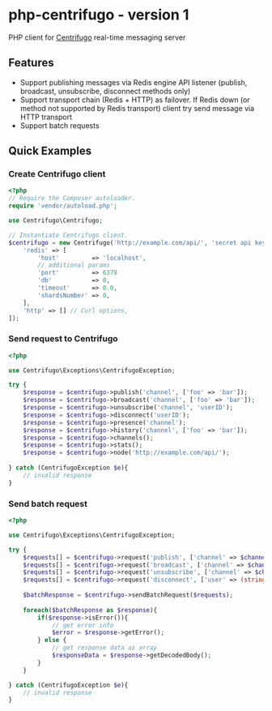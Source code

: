 # php-centrifugo - version 1

PHP client for [Centrifugo](https://github.com/centrifugal/centrifugo) real-time messaging server

## Features

* Support publishing messages via Redis engine API listener (publish, broadcast, unsubscribe, disconnect methods only)
* Support transport chain (Redis + HTTP) as failover. If Redis down (or method not supported by Redis transport) client try send message via HTTP transport
* Support batch requests

## Quick Examples

### Create Centrifugo client

```php
<?php
// Require the Composer autoloader.
require 'vendor/autoload.php';

use Centrifugo\Centrifugo;

// Instantiate Centrifugo client.
$centrifugo = new Centrifugo('http://example.com/api/', 'secret api key', [
    'redis' => [
        'host'         => 'localhost',
        // additional params
        'port'         => 6379
        'db'           => 0,
        'timeout'      => 0.0,
        'shardsNumber' => 0,
    ],
    'http' => [] // Curl options,
]);
```

### Send request to Centrifugo

```php
<?php

use Centrifugo\Exceptions\CentrifugoException;

try {
    $response = $centrifugo->publish('channel', ['foo' => 'bar']);
    $response = $centrifugo->broadcast('channel', ['foo' => 'bar']);
    $response = $centrifugo->unsubscribe('channel', 'userID');
    $response = $centrifugo->disconnect('userID');
    $response = $centrifugo->presence('channel');
    $response = $centrifugo->history('channel', ['foo' => 'bar']);
    $response = $centrifugo->channels();
    $response = $centrifugo->stats();
    $response = $centrifugo->node('http://example.com/api/');
    
} catch (CentrifugoException $e){
    // invalid response
}
```

### Send batch request

```php
<?php

use Centrifugo\Exceptions\CentrifugoException;

try {
    $requests[] = $centrifugo->request('publish', ['channel' => $channel, 'data' => $data]);
    $requests[] = $centrifugo->request('broadcast', ['channel' => $channel, 'data' => $data]);
    $requests[] = $centrifugo->request('unsubscribe', ['channel' => $channel, 'user' => (string)$userId);
    $requests[] = $centrifugo->request('disconnect', ['user' => (string)$userId]);
    
    $batchResponse = $centrifugo->sendBatchRequest($requests);
    
    foreach($batchResponse as $response){
        if($response->isError()){
            // get error info
            $error = $response->getError();
        } else {
            // get response data as array
            $responseData = $response->getDecodedBody();
        }
    }

} catch (CentrifugoException $e){
    // invalid response
}
```
